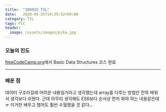 ```yaml
---
title:  "200925 TIL"
date:   2020-09-25T14:25:52+09:00
category: TIL
tags: FCC
header:
  image: /assets/images/pika.jpg
---
```


<h3>오늘의 진도</h3>

[freeCodeCamp.org](https://www.freecodecamp.org/)에서 Basic Data Structures 코스 완료

<hr>

<h3>배운 점</h3>

데이터 구조라길래 어려운 내용일거라고 생각했는데 array를 다루는 방법만 잔뜩 배워서 생각보다 쉬웠다. 
근데 아무리 생각해도 ES6보다 순서상 먼저 와야 하는 내용같은데ㅠ 이거만 배우고 했어도 훨씬 수월했을 것 같다...
